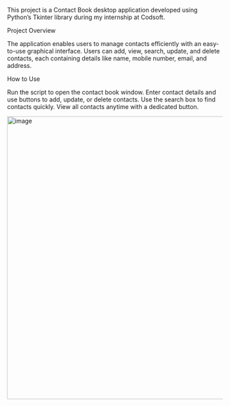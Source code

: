 This project is a Contact Book desktop application developed using Python’s Tkinter library during my internship at Codsoft.

Project Overview

The application enables users to manage contacts efficiently with an easy-to-use graphical interface. Users can add, view, search, update, and delete contacts, each containing details like name, mobile number, email, and address.

How to Use

Run the script to open the contact book window. Enter contact details and use buttons to add, update, or delete contacts. Use the search box to find contacts quickly. View all contacts anytime with a dedicated button.

<img width="867" height="660" alt="image" src="https://github.com/user-attachments/assets/059c5b76-c481-4d0d-90c8-8faa7dd6b117" />
